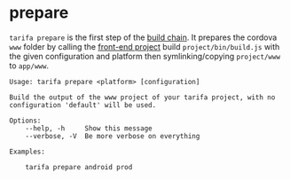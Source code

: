 # prepare

`tarifa prepare` is the first step of the [build chain](../workflow/indexhtml.md). It prepares the cordova `www` folder by calling the [front-end project](../project/index.md#the-www-project) build `project/bin/build.js` with the given configuration and platform then symlinking/copying `project/www` to `app/www`.

```
Usage: tarifa prepare <platform> [configuration]

Build the output of the www project of your tarifa project, with no
configuration 'default' will be used.

Options:
    --help, -h     Show this message
    --verbose, -V  Be more verbose on everything

Examples:

    tarifa prepare android prod
```
